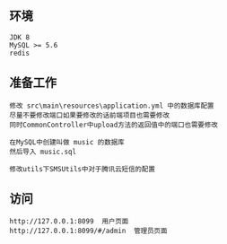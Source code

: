 ## 环境

```
JDK 8
MySQL >= 5.6
redis
```

## 准备工作

```
修改 src\main\resources\application.yml 中的数据库配置
尽量不要修改端口如果要修改的话前端项目也需要修改 
同时CommonController中upload方法的返回值中的端口也需要修改

在MySQL中创建叫做 music 的数据库
然后导入 music.sql

修改utils下SMSUtils中对于腾讯云短信的配置
```

## 访问

```
http://127.0.0.1:8099  用户页面
http://127.0.0.1:8099/#/admin  管理员页面
```

